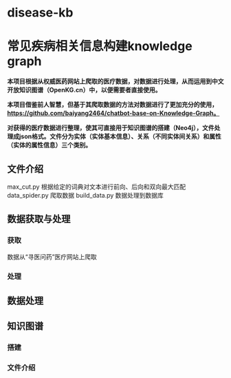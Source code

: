 # disease-kb
# 常见疾病相关信息构建knowledge graph

**本项目根据从权威医药网站上爬取的医疗数据，对数据进行处理，从而运用到中文开放知识图谱（OpenKG.cn）中，以便需要者直接使用。**
 
**本项目借鉴前人智慧，但基于其爬取数据的方法对数据进行了更加充分的使用，https://github.com/baiyang2464/chatbot-base-on-Knowledge-Graph。**
 
**对获得的医疗数据进行整理，使其可直接用于知识图谱的搭建（Neo4j），文件处理成json格式。文件分为实体（实体基本信息）、关系（不同实体间关系）和属性（实体的属性信息）三个类别。**
## 文件介绍
max_cut.py 根据给定的词典对文本进行前向、后向和双向最大匹配
data_spider.py 爬取数据
build_data.py 数据处理到数据库


## 数据获取与处理
### 获取
  数据从“寻医问药”医疗网站上爬取
### 处理

## 数据处理

## 知识图谱
### 搭建
### 文件介绍
